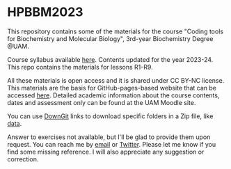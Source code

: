 # HPBBM2023
This repository contains some of the materials for the course "Coding tools for Biochemistry and Molecular Biology", 3rd-year Biochemistry Degree @UAM. 

Course syllabus available [here](HPBBM_syllabus2023.pdf). Contents updated for the year 2023-24. This repo contains the materials for lessons R1-R9.

All these materials is open access and it is shared under CC BY-NC license. This materials are the basis for GitHub-pages-based website that can be accessed [here](https://lpeso.github.io/HPBBM2023/). Detailed academic information about the course contents, dates and assessment only can be found at the UAM Moodle site.

You can use [DownGit](https://yehonal.github.io/DownGit/#/home) links to download specific folders in a Zip file, like [data](https://minhaskamal.github.io/DownGit/#/home?url=https://github.com/mredrejo/HPBBM2023/tree/main/data).

Answer to exercises not available, but I'll be glad to provide them upon request. 
You can reach me by [email](mailto::modesto.redrejo@uam.es) or [Twitter](https://twitter.com/mredrejo "Twitter"). Please let me know if you find some missing reference. I will also appreciate any suggestion or correction.

